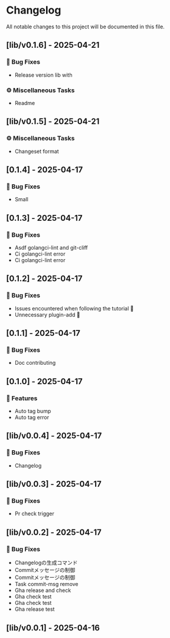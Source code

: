 # Changelog

All notable changes to this project will be documented in this file.

## [lib/v0.1.6] - 2025-04-21

### 🐛 Bug Fixes

- Release version lib with

### ⚙️ Miscellaneous Tasks

- Readme

## [lib/v0.1.5] - 2025-04-21

### ⚙️ Miscellaneous Tasks

- Changeset format

## [0.1.4] - 2025-04-17

### 🐛 Bug Fixes

- Small

## [0.1.3] - 2025-04-17

### 🐛 Bug Fixes

- Asdf golangci-lint and git-cliff
- Ci golangci-lint error
- Ci golangci-lint error

## [0.1.2] - 2025-04-17

### 🐛 Bug Fixes

- Issues encountered when following the tutorial 🐛
- Unnecessary plugin-add 🐛

## [0.1.1] - 2025-04-17

### 🐛 Bug Fixes

- Doc contributing

## [0.1.0] - 2025-04-17

### 🚀 Features

- Auto tag bump
- Auto tag error

## [lib/v0.0.4] - 2025-04-17

### 🐛 Bug Fixes

- Changelog

## [lib/v0.0.3] - 2025-04-17

### 🐛 Bug Fixes

- Pr check trigger

## [lib/v0.0.2] - 2025-04-17

### 🐛 Bug Fixes

- Changelogの生成コマンド
- Commitメッセージの制御
- Commitメッセージの制御
- Task commit-msg remove
- Gha release and check
- Gha check test
- Gha check test
- Gha release test

## [lib/v0.0.1] - 2025-04-16

<!-- generated by git-cliff -->
